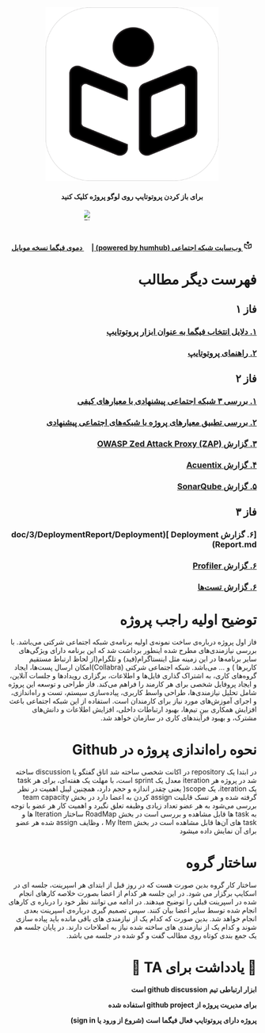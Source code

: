 <div dir="rtl">

<div align="center">
<img alt="collabra logo" src="logo/Logo-bg.svg" width="350" height="350">
<h4> برای باز کردن پروتوتایپ روی لوگو پروژه کلیک کنید </h4>
<h4> 
<a href="http://collabra.yaramsn.lol">
<img alt="collabra logo" src="logo/Logo-bg.svg" width="20" height="20" style="display: inline-block;">
وب‌سایت شبکه اجتماعی (powered by humhub)
</a>
| 
<a href="https://www.figma.com/file/d7d55c8ccxOutbdciFbRI6/Project-Main?type=design&node-id=807%3A9903&mode=design&t=2HOTBnSlPvGGrJ23-1">
<img alt="Figma" src="https://brandslogos.com/wp-content/uploads/images/large/figma-logo.png" width="12" height="20" style="display: inline-block;">
دموی فیگما نسخه موبایل
</a>
</h4> 
</div>

# فهرست دیگر مطالب
## فاز ۱
### [۱. دلایل انتخاب فیگما به عنوان ابزار پروتوتایپ ](./doc/1/whyFigma.md)
### [۲.  راهنمای پروتوتایپ ](./doc/1/Prototype.md)
## فاز ۲
### [۱. بررسی ۳ شبکه اجتماعی پیشنهادی با معیار‌های کیفی ](doc/2/CompareSocialMedia/compareSocialMedia.md)
### [۲. بررسی تطبیق معیار‌های پروژه با شبکه‌های اجتماعی پیشنهادی ]()
### [۳. گزارش OWASP Zed Attack Proxy (ZAP) ](doc/2/OwaspZapReport/OwaspZap.md)
### [۴. گزارش Acuentix ](doc/2/AcunetixReport/Acunetix.md)
### [۵. گزارش SonarQube ](doc/2/SonarQubeReport/sonarQube.md)
## فاز ۳
### [۶. گزارش Deployment ](doc/3/DeploymentReport/Deployment Report.md)
### [۶. گزارش Profiler ](doc/3/ProfileReport/Profiler%20Report.md)
### [۶. گزارش تست‌ها ](doc/3/TestReport/TestingReport.md)

# توضیح اولیه راجب پروژه
فاز اول پروژه درباره‌ی ساخت نمونه‌ی اولیه برنامه‌ی شبکه اجتماعی شرکتی می‌باشد. با بررسی نیازمندی‌های مطرح شده اینطور برداشت شد که این برنامه دارای ویژگی‌های سایر برنامه‌ها در این زمینه مثل اینستاگرام(فید) و تلگرام(از  لحاظ ارتباط مستقیم کاربرها ) و ... می‌باشد. 
شبکه اجتماعی شرکتی  (Collabra)امکان ارسال پست‌ها، ایجاد گروه‌های کاری، به اشتراک گذاری فایل‌ها و اطلاعات، برگزاری رویدادها و جلسات آنلاین، و ایجاد پروفایل شخصی برای هر کارمند را فراهم می‌کند.
فاز طراحی و توسعه این پروژه شامل تحلیل نیازمندی‌ها، طراحی واسط کاربری، پیاده‌سازی سیستم، تست و راه‌اندازی، و اجرای آموزش‌های مورد نیاز برای کارمندان است.
استفاده از این شبکه اجتماعی باعث افزایش همکاری بین تیم‌ها، بهبود ارتباطات داخلی، افزایش اطلاعات و دانش‌های مشترک، و بهبود فرآیندهای کاری در سازمان خواهد شد.

# نحوه راه‌اندازی پروژه در Github

در ابتدا یک repository در اکانت شخصی ساخته شد
اتاق گفتگو یا discussion ساخته شد
در پروژه هر iteration معدل یک sprint است، با مهلت یک هفته‌ای،
برای هر task یک iteration، یک scope( یعنی چقدر اندازه و حجم دارد، همچنین لیبل اهمیت در نظر گرفته شده
و هر تسک قابلیت assign کردن به اعضا دارد
در بخش team capacity بررسی می‌شود به هر عضو تعداد زیادی وظیفه تعلق نگیرد و اهمیت کار هر عضو با توجه به task ها قابل مشاهده و بررسی است
در بخش RoadMap ساختار Iteration ها و task های آن‌ها قابل مشاهده است
در بخش My Item ، وظایف assign شده هر عضو برای آن نمایش داده میشود

# ساختار گروه
ساختار کار گروه بدین صورت هست که در روز قبل از ابتدای هر اسپرینت، جلسه ای در اسکایپ برگزار می شود. در این جلسه هر کدام از اعضا بصورت خلاصه کارهای انجام شده در اسپرینت قبلی را توضیح میدهند. در ادامه می توانند نظر خود را درباره ی کارهای انجام شده توسط سایر اعضا بیان کنند. سپس تصمیم گیری درباره‌ی اسپرینت بعدی انجام خواهد شد. بدین صورت که کدام یک از نیازمندی های باقی مانده باید پیاده سازی شوند و کدام یک از نیازمندی های ساخته شده نیاز به اصلاحات دارند. در پایان جلسه هم یک جمع بندی کوتاه روی مطالب گفت و گو شده در جلسه می باشد. 


# 🛑 یادداشت برای TA 🛑 

**ابزار ارتباطی تیم github discussion  است**    

**برای مدیریت پروژه از github project استفاده شده**

**پروژه دارای پروتوتایپ فعال فیگما است (شروع از ورود یا sign in)**

</div>
